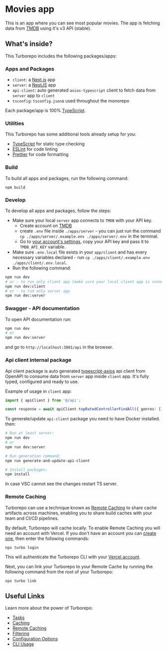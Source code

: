 # Movies app

This is an app where you can see most popular movies.
The app is fetching data from [TMDB](https://www.themoviedb.org/) using it's v3 API (stable).

## What's inside?

This Turborepo includes the following packages/apps:

### Apps and Packages

- `client`: a [Next.js](https://nextjs.org/) app
- `server`: a [NestJS](https://nestjs.com/) app
- `api-client`: auto generated `axios-typescript` client to fetch data from `server` app to `client`
- `tsconfig`: `tsconfig.json`s used throughout the monorepo

Each package/app is 100% [TypeScript](https://www.typescriptlang.org/).

### Utilities

This Turborepo has some additional tools already setup for you:

- [TypeScript](https://www.typescriptlang.org/) for static type checking
- [ESLint](https://eslint.org/) for code linting
- [Prettier](https://prettier.io) for code formatting

### Build

To build all apps and packages, run the following command:

```
npm build
```

### Develop

To develop all apps and packages, follow the steps:

- Make sure your local `server` app connects to `TMDB` with your API key.
  - Create account on [TMDB](https://www.themoviedb.org/)
  - create `.env` file inside `./apps/server` - you can just run the command `cp ./apps/server/.example.env ./apps/server/.env` in the terminal.
  - Go to [your account's settings](https://www.themoviedb.org/settings/api), copy your API key and pass it to `TMDB_API_KEY` variable.
- Make sure `.env.local` file exists in your `app/client` and has every necessary variables declared - run `cp ./apps/client/.example.env ./apps/client/.env.local`.
- Run the following command:

```sh
npm run dev
# or - to run only client app (make sure your local client app is connected to some working server app)
npm run dev:client
# or - to run only server app
npm run dec:server
```

### Swagger - API documentation

To open API documentation run:
```sh
npm run dev
# or
npm run dev:server
```

and go to `http://localhost:3001/api` in the browser.

### Api client internal package

Api client package is auto generated [typescript-axios](https://openapi-generator.tech/docs/generators/typescript-axios/) api client from OpenAPI to consume data from `server` app inside `client` app. It's fully typed, configured and ready to use.

Example of usage in `client` app:

```ts
import { apiClient } from '@/api';

const response = await apiClient.topRatedControllerFindAll({ genres: [1, 2, 3], sort: 'exampleAsc' });
```

To generate/update `api-client` package you need to have Docker installed. then:
```sh
# Run at least server:
npm run dev
# or
npm run dev:server

# Run generation command:
npm run generate-and-update-api-client

# Install packages:
npm install
```

In case VSC cannot see the changes restart TS server.

### Remote Caching

Turborepo can use a technique known as [Remote Caching](https://turbo.build/repo/docs/core-concepts/remote-caching) to share cache artifacts across machines, enabling you to share build caches with your team and CI/CD pipelines.

By default, Turborepo will cache locally. To enable Remote Caching you will need an account with Vercel. If you don't have an account you can [create one](https://vercel.com/signup), then enter the following commands:

```
npx turbo login
```

This will authenticate the Turborepo CLI with your [Vercel account](https://vercel.com/docs/concepts/personal-accounts/overview).

Next, you can link your Turborepo to your Remote Cache by running the following command from the root of your Turborepo:

```
npx turbo link
```

## Useful Links

Learn more about the power of Turborepo:

- [Tasks](https://turbo.build/repo/docs/core-concepts/monorepos/running-tasks)
- [Caching](https://turbo.build/repo/docs/core-concepts/caching)
- [Remote Caching](https://turbo.build/repo/docs/core-concepts/remote-caching)
- [Filtering](https://turbo.build/repo/docs/core-concepts/monorepos/filtering)
- [Configuration Options](https://turbo.build/repo/docs/reference/configuration)
- [CLI Usage](https://turbo.build/repo/docs/reference/command-line-reference)
